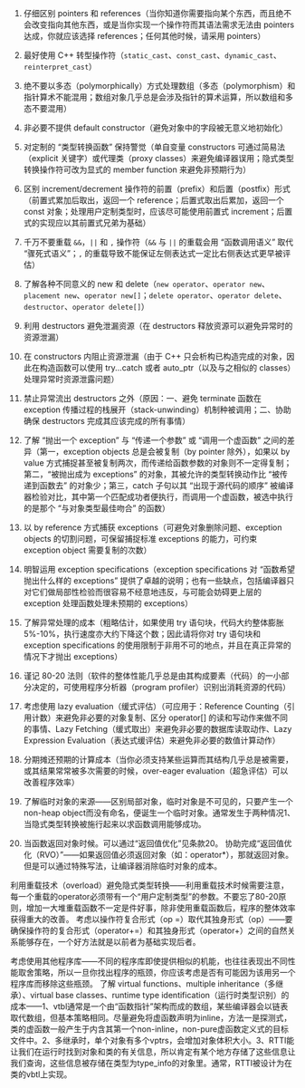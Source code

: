 1. 仔细区别 pointers 和 references（当你知道你需要指向某个东西，而且绝不会改变指向其他东西，或是当你实现一个操作符而其语法需求无法由 pointers 达成，你就应该选择 references；任何其他时候，请采用 pointers）
2. 最好使用 C++ 转型操作符（`static_cast`、`const_cast`、`dynamic_cast`、`reinterpret_cast`）
3. 绝不要以多态（polymorphically）方式处理数组（多态（polymorphism）和指针算术不能混用；数组对象几乎总是会涉及指针的算术运算，所以数组和多态不要混用）
4. 非必要不提供 default constructor（避免对象中的字段被无意义地初始化）
5. 对定制的 “类型转换函数” 保持警觉（单自变量 constructors 可通过简易法（explicit 关键字）或代理类（proxy classes）来避免编译器误用；隐式类型转换操作符可改为显式的 member function 来避免非预期行为）
6. 区别 increment/decrement 操作符的前置（prefix）和后置（postfix）形式（前置式累加后取出，返回一个 reference；后置式取出后累加，返回一个 const 对象；处理用户定制类型时，应该尽可能使用前置式 increment；后置式的实现应以其前置式兄弟为基础）
7. 千万不要重载 `&&`，`||` 和 `,` 操作符（`&&` 与 `||` 的重载会用 “函数调用语义” 取代 “骤死式语义”；`,` 的重载导致不能保证左侧表达式一定比右侧表达式更早被评估）
8. 了解各种不同意义的 new 和 delete（`new operator`、`operator new`、`placement new`、`operator new[]`；`delete operator`、`operator delete`、`destructor`、`operator delete[]`）
9. 利用 destructors 避免泄漏资源（在 destructors 释放资源可以避免异常时的资源泄漏）
10. 在 constructors 内阻止资源泄漏（由于 C++ 只会析构已构造完成的对象，因此在构造函数可以使用 try...catch 或者 auto_ptr（以及与之相似的 classes） 处理异常时资源泄露问题）
11. 禁止异常流出 destructors 之外（原因：一、避免 terminate 函数在 exception 传播过程的栈展开（stack-unwinding）机制种被调用；二、协助确保 destructors 完成其应该完成的所有事情）
12. 了解 “抛出一个 exception” 与 “传递一个参数” 或 “调用一个虚函数” 之间的差异（第一，exception objects 总是会被复制（by pointer 除外），如果以 by value 方式捕捉甚至被复制两次，而传递给函数参数的对象则不一定得复制；第二，“被抛出成为 exceptions” 的对象，其被允许的类型转换动作比 “被传递到函数去” 的对象少；第三，catch 子句以其 “出现于源代码的顺序” 被编译器检验对比，其中第一个匹配成功者便执行，而调用一个虚函数，被选中执行的是那个 “与对象类型最佳吻合” 的函数）
13. 以 by reference 方式捕获 exceptions（可避免对象删除问题、exception objects 的切割问题，可保留捕捉标准 exceptions 的能力，可约束 exception object 需要复制的次数）
14. 明智运用 exception specifications（exception specifications 对 “函数希望抛出什么样的 exceptions” 提供了卓越的说明；也有一些缺点，包括编译器只对它们做局部性检验而很容易不经意地违反，与可能会妨碍更上层的 exception 处理函数处理未预期的 exceptions）
15. 了解异常处理的成本（粗略估计，如果使用 try 语句块，代码大约整体膨胀 5%-10%，执行速度亦大约下降这个数；因此请将你对 try 语句块和 exception specifications 的使用限制于非用不可的地点，并且在真正异常的情况下才抛出 exceptions）
16. 谨记 80-20 法则（软件的整体性能几乎总是由其构成要素（代码）的一小部分决定的，可使用程序分析器（program profiler）识别出消耗资源的代码）
17. 考虑使用 lazy evaluation（缓式评估）（可应用于：Reference Counting（引用计数）来避免非必要的对象复制、区分 operator[] 的读和写动作来做不同的事情、Lazy Fetching（缓式取出）来避免非必要的数据库读取动作、Lazy Expression Evaluation（表达式缓评估）来避免非必要的数值计算动作）
18. 分期摊还预期的计算成本（当你必须支持某些运算而其结构几乎总是被需要，或其结果常常被多次需要的时候，over-eager evaluation（超急评估）可以改善程序效率）

19. 了解临时对象的来源——区别局部对象，临时对象是不可见的，只要产生一个non-heap object而没有命名，便诞生一个临时对象。通常发生于两种情况1、当隐式类型转换被施行起来以求函数调用能够成功。

20. 当函数返回对象时候。可以通过“返回值优化”见条款20。
    协助完成“返回值优化（RVO）”——如果返回值必须返回对象（如：operator*），那就返回对象。但是可以通过特殊写法，让编译器消除临时对象的成本。


利用重载技术（overload）避免隐式类型转换——利用重载技术时候需要注意，每一个重载的operator必须带有一个“用户定制类型”的参数。不要忘了80-20原则，增加一大堆重载函数不一定是件好事，除非使用重载函数后，程序的整体效率获得重大的改善。
考虑以操作符复合形式（op =）取代其独身形式（op）——要确保操作符的复合形式（operator+=）和其独身形式（operator+）之间的自然关系能够存在，一个好方法就是以前者为基础实现后者。

考虑使用其他程序库——不同的程序库即使提供相似的机能，也往往表现出不同性能取舍策略，所以一旦你找出程序的瓶颈，你应该考虑是否有可能因为该用另一个程序库而移除这些瓶颈。
了解 virtual functions、multiple inheritance（多继承）、virtual base classes、runtime type identification（运行时类型识别）的成本——1、vtbl通常是一个由“函数指针”架构而成的数组，某些编译器会以链表取代数组，但基本策略相同。尽量避免将虚函数声明为inline，方法一是探测式，类的虚函数一般产生于内含其第一个non-inline，non-pure虚函数定义式的目标文件中。2、多继承时，单个对象有多个vptrs，会增加对象体积大小。3、RTTI能让我们在运行时找到对象和类的有关信息，所以肯定有某个地方存储了这些信息让我们查询，这些信息被存储在类型为type_info的对象里。通常，RTTI被设计为在类的vbtl上实现。
